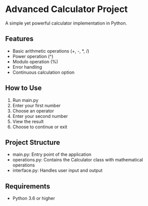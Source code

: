 # Advanced Calculator Project

A simple yet powerful calculator implementation in Python.

## Features
- Basic arithmetic operations (+, -, *, /)
- Power operation (^)
- Modulo operation (%)
- Error handling
- Continuous calculation option

## How to Use
1. Run main.py
2. Enter your first number
3. Choose an operator
4. Enter your second number
5. View the result
6. Choose to continue or exit

## Project Structure
- main.py: Entry point of the application
- operations.py: Contains the Calculator class with mathematical operations
- interface.py: Handles user input and output

## Requirements
- Python 3.6 or higher 